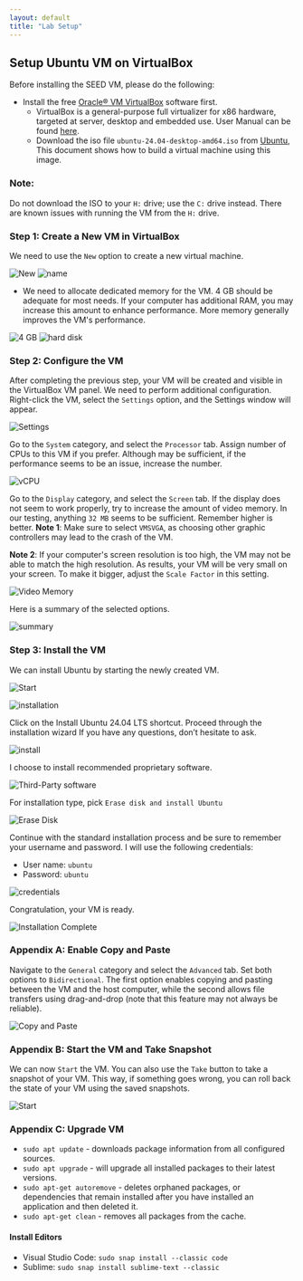 ```yaml
---
layout: default
title: "Lab Setup"
---
```


Setup Ubuntu VM on VirtualBox
-----------------------------------

Before installing the SEED VM, please do the following:

- Install the free [Oracle® VM VirtualBox](https://www.virtualbox.org/) software first.
  - VirtualBox is a general-purpose full virtualizer for x86 hardware, targeted at server, desktop and embedded use. User Manual can be found [here](https://www.virtualbox.org/manual/).
  - Download the iso file `ubuntu-24.04-desktop-amd64.iso` from [Ubuntu](https://ubuntu.com/download/desktop/thank-you?version=24.04&architecture=amd64&lts=true), This document shows how to build a virtual machine using this image. 
  
### Note:

Do not download the ISO to your `H:` drive; use the `C:` drive instead. There are known issues with running the VM from the `H:` drive.

### Step 1: Create a New VM in VirtualBox

We need to use the `New` option to create a new virtual machine.

![New](images/vm-new.png)
![name](images/vm-name.png)
<!-- ![virtual disk](images/vm-vh-disk.png)
![type](images/vm-vh-disk-type.png)
![storage](images/vm-vh-disk-storage.png)
![size](images/vm-vh-disk-size.png) -->

- We need to allocate dedicated memory for the VM. 4 GB should be adequate for most needs. If your computer has additional RAM, you may increase this amount to enhance performance. More memory generally improves the VM's performance.

![4 GB](images/vm-memory.png)
![hard disk](images/vm-vh-disk-size.png)

### Step 2: Configure the VM
After completing the previous step, your VM will be created and visible in the VirtualBox VM panel. We need to perform additional configuration. Right-click the VM, select the `Settings` option, and the Settings window will appear.

![Settings](images/vm-settings.png)

Go to the `System` category, and select the `Processor` tab. Assign number of CPUs to this VM if you prefer. Although may be sufficient,
if the performance seems to be an issue, increase the number.

![vCPU](images/vm-system.png)

Go to the `Display` category, and select the `Screen` tab. If the display does not seem to work properly, try to increase the amount of video memory. In our testing, anything `32 MB` seems to be sufficient. Remember higher is better.
**Note 1**: Make sure to select `VMSVGA`, as choosing other graphic controllers
may lead to the crash of the VM.

**Note 2**: If your computer's screen resolution is too high, the VM may not be able
to match the high resolution. As results, your VM will be very small on your screen.
To make it bigger, adjust the `Scale Factor` in this setting.

![Video Memory](images/vm-display.png)

Here is a summary of the selected options. 

![summary](images/vm-summary.png)

### Step 3: Install the VM
We can install Ubuntu by starting the newly created VM. 

![Start](images/vm-start.png)

![installation](images/vm-install.png)

Click on the Install Ubuntu 24.04 LTS shortcut. Proceed through the installation wizard If you have any questions, don’t hesitate to ask.

![install](images/vm-install-screen.png)

 I choose to install recommended proprietary software.

 ![Third-Party software](images/vm-proprietary.png)

For installation type, pick `Erase disk and install Ubuntu`

![Erase Disk](images/vm-erase-disk.png)

Continue with the standard installation process and be sure to remember your username and password. I will use the following credentials:
- User name: ```ubuntu```
- Password: ```ubuntu```
  
![credentials](images/vm-creds.png)

Congratulation, your VM is ready.

![Installation Complete](images/vm-complete.png)

### Appendix A: Enable Copy and Paste

Navigate to the `General` category and select the `Advanced` tab. Set both options to `Bidirectional`. The first option enables copying and pasting between the VM and the host computer, while the second allows file transfers using drag-and-drop (note that this feature may not always be reliable).

![Copy and Paste](images/vm-copy-paste.png)

### Appendix B: Start the VM and Take Snapshot

We can now `Start` the VM. You can also use the `Take` button to take a snapshot of your VM. This way, if something goes wrong, you can roll back the state of your VM using the saved snapshots.

![Start](images/vm-start-take.png)

### Appendix C: Upgrade VM 
- ```sudo apt update``` - downloads package information from all configured sources.
- ```sudo apt upgrade``` - will upgrade all installed packages to their latest versions.
- ```sudo apt-get autoremove``` - deletes orphaned packages, or dependencies that remain installed after you have installed an application and then deleted it.
- ```sudo apt-get clean``` - removes all packages from the cache.

#### Install Editors 
- Visual Studio Code: ```sudo snap install --classic code```
- Sublime: ```sudo snap install sublime-text --classic``` 
